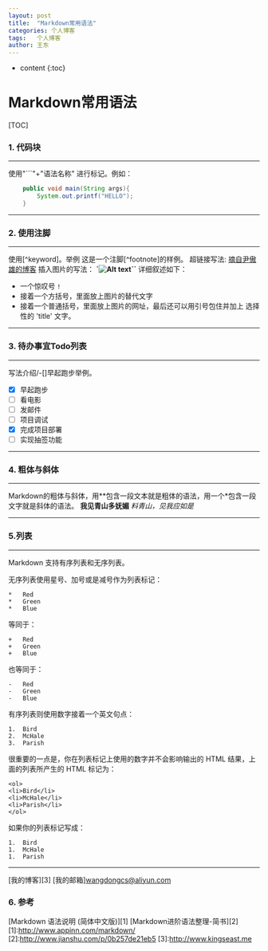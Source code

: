```yaml
---
layout: post
title:  "Markdown常用语法"
categories: 个人博客
tags:   个人博客
author: 王东
---
```



* content
{:toc}

Markdown常用语法
=====




[TOC]
### 1. 代码块
---
使用"```"+"语法名称" 进行标记。例如：

``` java
    public void main(String args){
        System.out.printf("HELLO");
    } 
```

---
### 2. 使用注脚
---
使用[^keyword]。举例
这是一个注脚[^footnote]的样例。
超链接写法: [摘自尹傲雄的博客](http://blog.csdn.net/yinaoxiong/article/details/54025482)
插入图片的写法：
**`![Alt text](/path/to/img.jpg)``**
详细叙述如下：

*   一个惊叹号 `!`
*   接着一个方括号，里面放上图片的替代文字
*   接着一个普通括号，里面放上图片的网址，最后还可以用引号包住并加上
    选择性的 'title' 文字。

---
### 3. 待办事宜Todo列表
---
写法介绍/-[]早起跑步举例。

- [x] 早起跑步
- [ ] 看电影
- [ ] 发邮件
- [ ] 项目调试
- [x] 完成项目部署
- [ ] 实现抽签功能

---
### 4. 粗体与斜体
---
Markdown的粗体与斜体，用\*\*包含一段文本就是粗体的语法，用一个\*包含一段文字就是斜体的语法。
**我见青山多妩媚**
*料青山，见我应如是*

---
### 5.列表
---

Markdown 支持有序列表和无序列表。

无序列表使用星号、加号或是减号作为列表标记：

    *   Red
    *   Green
    *   Blue

等同于：

    +   Red
    +   Green
    +   Blue

也等同于：

    -   Red
    -   Green
    -   Blue

有序列表则使用数字接着一个英文句点：

    1.  Bird
    2.  McHale
    3.  Parish

很重要的一点是，你在列表标记上使用的数字并不会影响输出的 HTML 结果，上面的列表所产生的 HTML 标记为：

    <ol>
    <li>Bird</li>
    <li>McHale</li>
    <li>Parish</li>
    </ol>

如果你的列表标记写成：

    1.  Bird
    1.  McHale
    1.  Parish
    
---
[我的博客][3]
[我的邮箱]<wangdongcs@aliyun.com>
### 6. 参考
[Markdown 语法说明 (简体中文版)][1]
[Markdown进阶语法整理-简书][2]
[1]:http://www.appinn.com/markdown/
[2]:http://www.jianshu.com/p/0b257de21eb5
[3]:http://www.kingseast.me